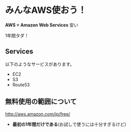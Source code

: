 # みんなAWS使おう！

**AWS = Amazon Web Services**
安い

1年間タダ！

## Services

以下のようなサービスがあります。

* EC2
* S3
* Route53

## 無料使用の範囲について

http://aws.amazon.com/jp/free/

* **最初の1年間だけである**(お試しで使うには十分すぎるけど)
